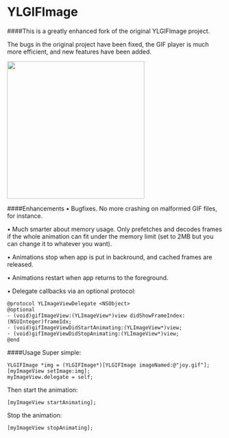 YLGIFImage
==========

####This is a greatly enhanced fork of the original YLGIFImage project.

The bugs in the original project have been fixed, the GIF player is much more efficient, and new features have been added.

<img src="./GMGIF%20Demo/joy.gif" align="middle" width="320" />

####Enhancements
• Bugfixes. No more crashing on malformed GIF files, for instance.

• Much smarter about memory usage. Only prefetches and decodes frames if the whole animation can fit under the memory limit (set to 2MB but you can change it to whatever you want).

• Animations stop when app is put in backround, and cached frames are released.

• Animations restart when app returns to the foreground.

• Delegate callbacks via an optional protocol:

    @protocol YLImageViewDelegate <NSObject>
    @optional
    - (void)gifImageView:(YLImageView*)view didShowFrameIndex:(NSUInteger)frameIdx;
    - (void)gifImageViewDidStartAnimating:(YLImageView*)view;
    - (void)gifImageViewDidStopAnimating:(YLImageView*)view;
    @end

####Usage
Super simple:

    YLGIFImage *img = (YLGIFImage*)[YLGIFImage imageNamed:@"joy.gif"];
    [myImageView setImage:img];
    myImageView.delegate = self;

Then start the animation:

    [myImageView startAnimating];

Stop the animation:

    [myImageView stopAnimating];
